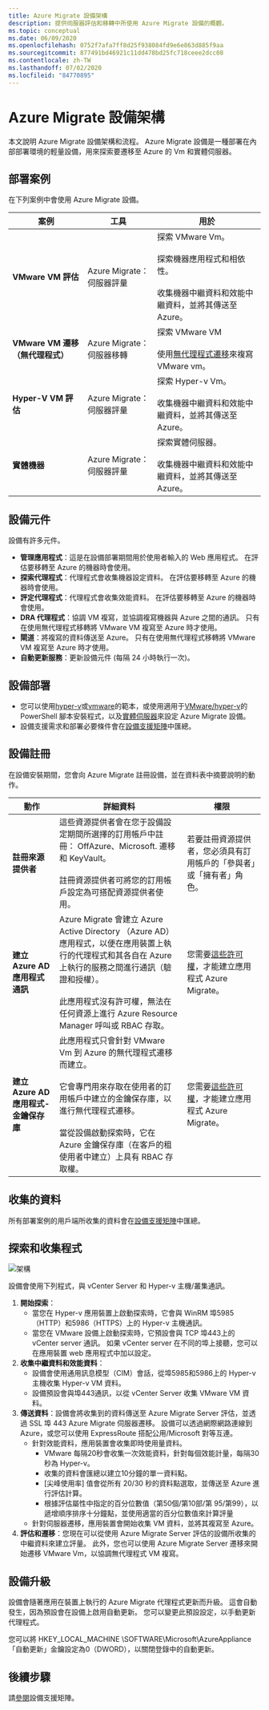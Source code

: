 ```yaml
---
title: Azure Migrate 設備架構
description: 提供伺服器評估和移轉中所使用 Azure Migrate 設備的概觀。
ms.topic: conceptual
ms.date: 06/09/2020
ms.openlocfilehash: 0752f7afa7ff8d25f938084fd9e6e863d885f9aa
ms.sourcegitcommit: 877491bd46921c11dd478bd25fc718ceee2dcc08
ms.contentlocale: zh-TW
ms.lasthandoff: 07/02/2020
ms.locfileid: "84770895"
---
```

# <a name="azure-migrate-appliance-architecture"></a>Azure Migrate 設備架構

本文說明 Azure Migrate 設備架構和流程。 Azure Migrate 設備是一種部署在內部部署環境的輕量設備，用來探索要遷移至 Azure 的 Vm 和實體伺服器。 

## <a name="deployment-scenarios"></a>部署案例

在下列案例中會使用 Azure Migrate 設備。

**案例** | **工具** | **用於** 
--- | --- | ---
**VMware VM 評估** | Azure Migrate：伺服器評量 | 探索 VMware Vm。<br/><br/> 探索機器應用程式和相依性。<br/><br/> 收集機器中繼資料和效能中繼資料，並將其傳送至 Azure。
**VMware VM 遷移（無代理程式）** | Azure Migrate：伺服器移轉 | 探索 VMware VM<br/><br/>  使用[無代理程式遷移](server-migrate-overview.md)來複寫 VMware vm。
**Hyper-V VM 評估** | Azure Migrate：伺服器評量 | 探索 Hyper-v Vm。<br/><br/> 收集機器中繼資料和效能中繼資料，並將其傳送至 Azure。
**實體機器** |  Azure Migrate：伺服器評量 |  探索實體伺服器。<br/><br/> 收集機器中繼資料和效能中繼資料，並將其傳送至 Azure。

## <a name="appliance-components"></a>設備元件

設備有許多元件。

- **管理應用程式**：這是在設備部署期間用於使用者輸入的 Web 應用程式。 在評估要移轉至 Azure 的機器時會使用。
- **探索代理程式**：代理程式會收集機器設定資料。 在評估要移轉至 Azure 的機器時會使用。 
- **評定代理程式**：代理程式會收集效能資料。 在評估要移轉至 Azure 的機器時會使用。
- **DRA 代理程式**：協調 VM 複寫，並協調複寫機器與 Azure 之間的通訊。 只有在使用無代理程式移轉將 VMware VM 複寫至 Azure 時才使用。
- **閘道**：將複寫的資料傳送至 Azure。 只有在使用無代理程式移轉將 VMware VM 複寫至 Azure 時才使用。
- **自動更新服務**：更新設備元件 (每隔 24 小時執行一次)。



## <a name="appliance-deployment"></a>設備部署

- 您可以使用[hyper-v](how-to-set-up-appliance-hyper-v.md)或[vmware](how-to-set-up-appliance-vmware.md)的範本，或使用適用于[VMware/hyper-v](deploy-appliance-script.md)的 PowerShell 腳本安裝程式，以及[實體伺服器](how-to-set-up-appliance-physical.md)來設定 Azure Migrate 設備。 
- 設備支援需求和部署必要條件會在[設備支援矩陣](migrate-appliance.md)中匯總。


## <a name="appliance-registration"></a>設備註冊

在設備安裝期間，您會向 Azure Migrate 註冊設備，並在資料表中摘要說明的動作。

**動作** | **詳細資料** | **權限**
--- | --- | ---
**註冊來源提供者** | 這些資源提供者會在您于設備設定期間所選擇的訂用帳戶中註冊： OffAzure、Microsoft. 遷移和 KeyVault。<br/><br/> 註冊資源提供者可將您的訂用帳戶設定為可搭配資源提供者使用。 | 若要註冊資源提供者，您必須具有訂用帳戶的「參與者」或「擁有者」角色。
**建立 Azure AD 應用程式通訊** | Azure Migrate 會建立 Azure Active Directory （Azure AD）應用程式，以便在應用裝置上執行的代理程式和其各自在 Azure 上執行的服務之間進行通訊（驗證和授權）。<br/><br/> 此應用程式沒有許可權，無法在任何資源上進行 Azure Resource Manager 呼叫或 RBAC 存取。 | 您需要[這些許可權](tutorial-prepare-vmware.md#assign-permissions-to-create-azure-ad-apps)，才能建立應用程式 Azure Migrate。
**建立 Azure AD 應用程式-金鑰保存庫** | 此應用程式只會針對 VMware Vm 到 Azure 的無代理程式遷移而建立。<br/><br/> 它會專門用來存取在使用者的訂用帳戶中建立的金鑰保存庫，以進行無代理程式遷移。<br/><br/> 當從設備啟動探索時，它在 Azure 金鑰保存庫（在客戶的租使用者中建立）上具有 RBAC 存取權。 | 您需要[這些許可權](tutorial-prepare-vmware.md#assign-permissions-to-create-a-key-vault)，才能建立應用程式 Azure Migrate。



## <a name="collected-data"></a>收集的資料

所有部署案例的用戶端所收集的資料會在[設備支援矩陣](migrate-appliance.md)中匯總。

## <a name="discovery-and-collection-process"></a>探索和收集程式

![架構](./media/migrate-appliance-architecture/architecture.png)

設備會使用下列程式，與 vCenter Server 和 Hyper-v 主機/叢集通訊。

1. **開始探索**：
    - 當您在 Hyper-v 應用裝置上啟動探索時，它會與 WinRM 埠5985（HTTP）和5986（HTTPS）上的 Hyper-v 主機通訊。
    - 當您在 VMware 設備上啟動探索時，它預設會與 TCP 埠443上的 vCenter server 通訊。 如果 vCenter server 在不同的埠上接聽，您可以在應用裝置 web 應用程式中加以設定。
2. **收集中繼資料和效能資料**：
    - 設備會使用通用訊息模型（CIM）會話，從埠5985和5986上的 Hyper-v 主機收集 Hyper-v VM 資料。
    - 設備預設會與埠443通訊，以從 vCenter Server 收集 VMware VM 資料。
3. **傳送資料**：設備會將收集到的資料傳送至 Azure Migrate Server 評估，並透過 SSL 埠 443 Azure Migrate 伺服器遷移。 設備可以透過網際網路連線到 Azure，或您可以使用 ExpressRoute 搭配公用/Microsoft 對等互連。
    - 針對效能資料，應用裝置會收集即時使用量資料。
        - VMware 每隔20秒會收集一次效能資料，針對每個效能計量，每隔30秒為 Hyper-v。
        - 收集的資料會匯總以建立10分鐘的單一資料點。
        - [尖峰使用率] 值會從所有 20/30 秒的資料點選取，並傳送至 Azure 進行評估計算。
        - 根據評估屬性中指定的百分位數值（第50個/第10部/第 95/第99），以遞增順序排序十分鐘點，並使用適當的百分位數值來計算評量
    - 針對伺服器遷移，應用裝置會開始收集 VM 資料，並將其複寫至 Azure。
4. **評估和遷移**：您現在可以從使用 Azure Migrate Server 評估的設備所收集的中繼資料來建立評量。 此外，您也可以使用 Azure Migrate Server 遷移來開始遷移 VMware Vm，以協調無代理程式 VM 複寫。





## <a name="appliance-upgrades"></a>設備升級

設備會隨著應用在裝置上執行的 Azure Migrate 代理程式更新而升級。 這會自動發生，因為預設會在設備上啟用自動更新。 您可以變更此預設設定，以手動更新代理程式。

您可以將 HKEY_LOCAL_MACHINE \SOFTWARE\Microsoft\AzureAppliance 「自動更新」金鑰設定為0（DWORD），以關閉登錄中的自動更新。

 

## <a name="next-steps"></a>後續步驟

請[參閱](migrate-appliance.md)設備支援矩陣。

